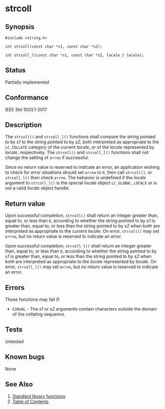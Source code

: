 # strcoll

## Synopsis

`#include <string.h>`

`int strcoll(const char *s1, const char *s2);`

`int strcoll_l(const char *s1, const char *s2, locale_t locale);`

## Status

Partially implemented

## Conformance

IEEE Std 1003.1-2017

## Description

The `strcoll()` and `strcoll_l()`
functions shall compare the string pointed to by _s1_ to the string pointed to by _s2_, both interpreted as appropriate
to the `LC_COLLATE` category of the current _locale_, or of the _locale_ represented by _locale_, respectively.
The `strcoll()` and `strcoll_l()` functions shall not change the setting of `errno` if successful.

Since no return value is reserved to indicate an error, an application wishing to check for error situations should set
`errno` to `0`, then call `strcoll()`, or `strcoll_l()` then check `errno`.
The behavior is undefined if the _locale_ argument to `strcoll_l()` is the special _locale_ object `LC_GLOBAL_LOCALE`
or is not a valid _locale_ object handle.

## Return value

Upon successful completion, `strcoll()` shall return an integer greater than, equal to, or less than `0`, according to
whether the string pointed to by _s1_ is greater than, equal to, or less than the string pointed to by _s2_ when both
are interpreted as appropriate to the current _locale_. On error, `strcoll()` may set `errno`, but no return value is
reserved to indicate an error.

Upon successful completion, `strcoll_l()` shall return an integer greater than, equal to, or less than `0`, according to
whether the string pointed to by _s1_ is greater than, equal to, or less than the string pointed to by _s2_ when both
are interpreted as appropriate to the _locale_ represented by _locale_. On error, `strcoll_l()` may set `errno`, but no
return value is reserved to indicate an error.

## Errors

These functions may fail if:

* `EINVAL` - The _s1_ or _s2_ arguments contain characters outside the domain of the collating sequence.

## Tests

Untested

## Known bugs

None

## See Also

1. [Standard library functions](../index.md)
2. [Table of Contents](../../../index.md)
